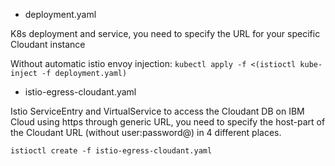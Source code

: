 * deployment.yaml

K8s deployment and service, you need to specify the URL for your specific Cloudant instance

Without automatic istio envoy injection:
`kubectl apply -f <(istioctl kube-inject -f deployment.yaml)`


* istio-egress-cloudant.yaml

Istio ServiceEntry and VirtualService to access the Cloudant DB on IBM Cloud using https through generic URL, you need to specify the host-part of the Cloudant URL (without user:password@) in 4 different places.

`istioctl create -f istio-egress-cloudant.yaml`


